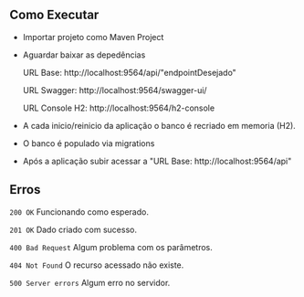 ## Como Executar

- Importar projeto como Maven Project
- Aguardar baixar as depedências
  
   <p> URL Base: http://localhost:9564/api/"endpointDesejado"</p>
   <p> URL Swagger: http://localhost:9564/swagger-ui/</p>
  <p>URL Console H2: http://localhost:9564/h2-console</p>

- A cada inicio/reinicio da aplicação o banco é recriado em memoria (H2).
- O banco é populado via migrations
- Após a aplicação subir acessar a "URL Base: http://localhost:9564/api"

## Erros

<p><code>200 OK</code> Funcionando como esperado.</p>
<p><code>201 OK</code> Dado criado com sucesso.</p>
<p><code>400 Bad Request</code> Algum problema com os parâmetros.</p>
<p><code>404 Not Found</code> O recurso acessado não existe.</p>
<p><code>500 Server errors</code> Algum erro no servidor.</p>

